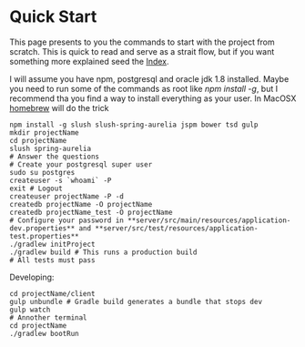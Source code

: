 # Quick Start

This page presents to you the commands to start with the project from scratch. 
This is quick to read and serve as a strait flow, but if you want something more explained seed the [Index](./index.md). 

I will assume you have npm, postgresql and oracle jdk 1.8 installed. Maybe you need to run some of the commands as root like *npm install -g*, 
but I recommend tha you find a way to install everything as your user. In MacOSX [homebrew](http://homebrew.sh) will do the trick 

    npm install -g slush slush-spring-aurelia jspm bower tsd gulp
    mkdir projectName
    cd projectName
    slush spring-aurelia
    # Answer the questions
    # Create your postgresql super user
    sudo su postgres
    createuser -s `whoami` -P
    exit # Logout
    createuser projectName -P -d
    createdb projectName -O projectName
    createdb projectName_test -O projectName
    # Configure your password in **server/src/main/resources/application-dev.properties** and **server/src/test/resources/application-test.properties**
    ./gradlew initProject
    ./gradlew build # This runs a production build
    # All tests must pass

Developing:

    cd projectName/client
    gulp unbundle # Gradle build generates a bundle that stops dev
    gulp watch
    # Annother terminal
    cd projectName
    ./gradlew bootRun
    